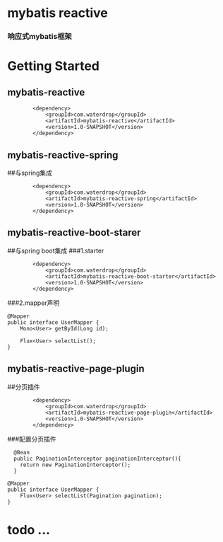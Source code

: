 # mybatis reactive
### 响应式mybatis框架

# Getting Started
## mybatis-reactive
```
        <dependency>
            <groupId>com.waterdrop</groupId>
            <artifactId>mybatis-reactive</artifactId>
            <version>1.0-SNAPSHOT</version>
        </dependency>
```

## mybatis-reactive-spring
##与spring集成
```
        <dependency>
            <groupId>com.waterdrop</groupId>
            <artifactId>mybatis-reactive-spring</artifactId>
            <version>1.0-SNAPSHOT</version>
        </dependency>
```

## mybatis-reactive-boot-starer
##与spring boot集成
###1.starter
```
        <dependency>
            <groupId>com.waterdrop</groupId>
            <artifactId>mybatis-reactive-boot-starter</artifactId>
            <version>1.0-SNAPSHOT</version>
        </dependency>
```
###2.mapper声明
```
@Mapper
public interface UserMapper {
    Mono<User> getById(Long id);

    Flux<User> selectList();
}
```
## mybatis-reactive-page-plugin
##分页插件
```
        <dependency>
            <groupId>com.waterdrop</groupId>
            <artifactId>mybatis-reactive-page-plugin</artifactId>
            <version>1.0-SNAPSHOT</version>
        </dependency>
```
###配置分页插件
```
  @Bean
  public PaginationInterceptor paginationInterceptor(){
    return new PaginationInterceptor();
  }
```
```
@Mapper
public interface UserMapper {
    Flux<User> selectList(Pagination pagination);
}
```
# todo ...
